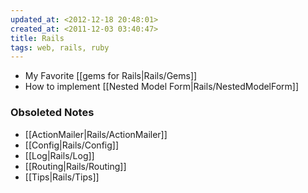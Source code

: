 ```yaml
---
updated_at: <2012-12-18 20:48:01>
created_at: <2011-12-03 03:40:47>
title: Rails
tags: web, rails, ruby
---
```


- My Favorite [[gems for Rails|Rails/Gems]]
- How to implement [[Nested Model Form|Rails/NestedModelForm]]

### Obsoleted Notes ##

- [[ActionMailer|Rails/ActionMailer]]
- [[Config|Rails/Config]]
- [[Log|Rails/Log]]
- [[Routing|Rails/Routing]]
- [[Tips|Rails/Tips]]
